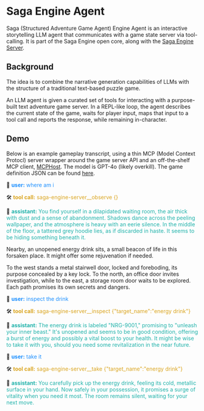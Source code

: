 # Saga Engine Agent

Saga (Structured Adventure Game Agent) Engine Agent is an interactive storytelling LLM agent that communicates with a game state server via tool-calling. It is part of the Saga Engine open core, along with the [Saga Engine Server](https://github.com/peterkuimelis/saga-server).

## Background

The idea is to combine the narrative generation capabilities of LLMs with the structure of a traditional text-based puzzle game.

An LLM agent is given a curated set of tools for interacting with a purpose-built text adventure game server. In a REPL-like loop, the agent describes the current state of the game, waits for player input, maps that input to a tool call and reports the response, while remaining in-character.

## Demo
Below is an example gameplay transcript, using a thin MCP (Model Context Protocl) server wrapper around the game server API and an off-the-shelf MCP client, [MCPHost](https://github.com/mark3labs/mcphost). The model is GPT-4o (likely overkill). The game definition JSON can be found [here](https://github.com/peterkuimelis/saga-server/blob/fb7c63f04ab7369e3099780e43f25264fbd14e69/internal/testdata/demo.json).


🧑 <span style="color: #1E90FF;"><strong>user:</strong> where am i</span>

🛠️ <span style="color: #DAA520;"><strong>tool call:</strong> saga-engine-server__observe {}</span>

🤖 <span style="color: #20B2AA;"><strong>assistant:</strong> You find yourself in a dilapidated waiting room, the air thick with dust and a sense of abandonment. Shadows dance across the peeling wallpaper, and the atmosphere is heavy with an eerie silence. In the middle of the floor, a tattered grey hoodie lies, as if discarded in haste. It seems to be hiding something beneath it.

Nearby, an unopened energy drink sits, a small beacon of life in this forsaken place. It might offer some rejuvenation if needed.

To the west stands a metal stairwell door, locked and foreboding, its purpose concealed by a key lock. To the north, an office door invites investigation, while to the east, a storage room door waits to be explored. Each path promises its own secrets and dangers.</span>

🧑 <span style="color: #1E90FF;"><strong>user:</strong> inspect the drink</span>

🛠️ <span style="color: #DAA520;"><strong>tool call:</strong> saga-engine-server__inspect {"target_name":"energy drink"}</span>

🤖 <span style="color: #20B2AA;"><strong>assistant:</strong> The energy drink is labeled "NRG-9001," promising to "unleash your inner beast." It's unopened and seems to be in good condition, offering a burst of energy and possibly a vital boost to your health. It might be wise to take it with you, should you need some revitalization in the near future.</span>

🧑 <span style="color: #1E90FF;"><strong>user:</strong> take it</span>

🛠️ <span style="color: #DAA520;"><strong>tool call:</strong> saga-engine-server__take {"target_name":"energy drink"}</span>

🤖 <span style="color: #20B2AA;"><strong>assistant:</strong> You carefully pick up the energy drink, feeling its cold, metallic surface in your hand. Now safely in your possession, it promises a surge of vitality when you need it most. The room remains silent, waiting for your next move.</span>
